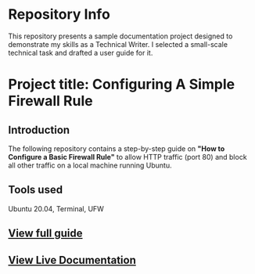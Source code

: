 # Repository Info

This repository presents a sample documentation project designed to demonstrate my skills as a Technical Writer. I selected a small-scale technical task and drafted a user guide for it.

# Project title: Configuring A Simple Firewall Rule

## Introduction

The following repository contains a step-by-step guide on **"How to Configure a Basic Firewall Rule"** to allow HTTP traffic (port 80) and block all other traffic on a local machine running Ubuntu.

## Tools used

Ubuntu 20.04, Terminal, UFW  

## [View full guide](docs/simple-firewall-setup.md)

## [View Live Documentation](https://khanum49.github.io/linux-firewall-guide/)
